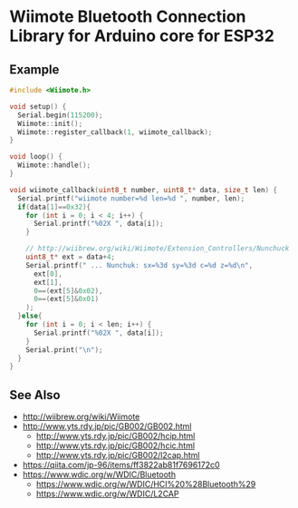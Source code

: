 # Wiimote Bluetooth Connection Library for Arduino core for ESP32

## Example

```WiimoteDemo.ino.cpp
#include <Wiimote.h>

void setup() {
  Serial.begin(115200);
  Wiimote::init();
  Wiimote::register_callback(1, wiimote_callback);
}

void loop() {
  Wiimote::handle();
}

void wiimote_callback(uint8_t number, uint8_t* data, size_t len) {
  Serial.printf("wiimote number=%d len=%d ", number, len);
  if(data[1]==0x32){
    for (int i = 0; i < 4; i++) {
      Serial.printf("%02X ", data[i]);
    }

    // http://wiibrew.org/wiki/Wiimote/Extension_Controllers/Nunchuck
    uint8_t* ext = data+4;
    Serial.printf(" ... Nunchuk: sx=%3d sy=%3d c=%d z=%d\n",
      ext[0],
      ext[1],
      0==(ext[5]&0x02),
      0==(ext[5]&0x01)
    );
  }else{
    for (int i = 0; i < len; i++) {
      Serial.printf("%02X ", data[i]);
    }
    Serial.print("\n");
  }
}
```

## See Also
- http://wiibrew.org/wiki/Wiimote
- http://www.yts.rdy.jp/pic/GB002/GB002.html
	- http://www.yts.rdy.jp/pic/GB002/hcip.html
	- http://www.yts.rdy.jp/pic/GB002/hcic.html
	- http://www.yts.rdy.jp/pic/GB002/l2cap.html
- https://qiita.com/jp-96/items/ff3822ab81f7696172c0
- https://www.wdic.org/w/WDIC/Bluetooth
	- https://www.wdic.org/w/WDIC/HCI%20%28Bluetooth%29
	- https://www.wdic.org/w/WDIC/L2CAP
